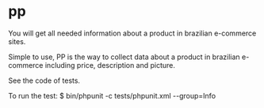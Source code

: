 pp
==

You will get all needed information about a product in brazilian e-commerce sites.

Simple to use, PP is the way to collect data about a product in brazilian e-commerce including price, description and picture.

See the code of tests.

To run the test:
$ bin/phpunit -c tests/phpunit.xml --group=Info
